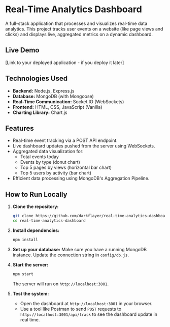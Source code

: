 # Real-Time Analytics Dashboard

A full-stack application that processes and visualizes real-time data analytics. This project tracks user events on a website (like page views and clicks) and displays live, aggregated metrics on a dynamic dashboard.

## Live Demo

[Link to your deployed application - if you deploy it later]

## Technologies Used

- **Backend:** Node.js, Express.js
- **Database:** MongoDB (with Mongoose)
- **Real-Time Communication:** Socket.IO (WebSockets)
- **Frontend:** HTML, CSS, JavaScript (Vanilla)
- **Charting Library:** Chart.js

## Features

- Real-time event tracking via a POST API endpoint.
- Live dashboard updates pushed from the server using WebSockets.
- Aggregated data visualization for:
  - Total events today
  - Events by type (donut chart)
  - Top 5 pages by views (horizontal bar chart)
  - Top 5 users by activity (bar chart)
- Efficient data processing using MongoDB's Aggregation Pipeline.

## How to Run Locally

1.  **Clone the repository:**
    ```bash
    git clone https://github.com/darkflayer/real-time-analytics-dashboard.git
    cd real-time-analytics-dashboard
    ```

2.  **Install dependencies:**
    ```bash
    npm install
    ```

3.  **Set up your database:**
    Make sure you have a running MongoDB instance. Update the connection string in `config/db.js`.

4.  **Start the server:**
    ```bash
    npm start
    ```
    The server will run on `http://localhost:3001`.

5.  **Test the system:**
    - Open the dashboard at `http://localhost:3001` in your browser.
    - Use a tool like Postman to send `POST` requests to `http://localhost:3001/api/track` to see the dashboard update in real time.
